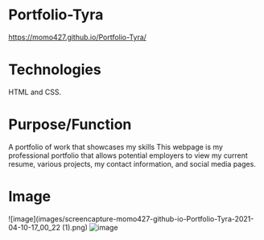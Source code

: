 # Portfolio-Tyra


https://momo427.github.io/Portfolio-Tyra/

# Technologies
HTML and CSS.

# Purpose/Function 
A portfolio of work that showcases my skills 
This webpage is my professional portfolio that allows potential employers to view my current resume, various projects, my contact information, and social media pages.

# Image 

![image](images/screencapture-momo427-github-io-Portfolio-Tyra-2021-04-10-17_00_22 (1).png)
![image](images/screencapture-momo427-github-io-Portfolio-Tyra-2021-04-10-17_01_40.pngg)

